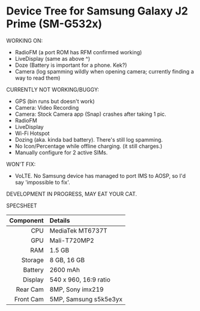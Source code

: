 # Device Tree for Samsung Galaxy J2 Prime (SM-G532x)

WORKING ON:
* RadioFM (a port ROM has RFM confirmed working)
* LiveDisplay (same as above ^)
* Doze (Battery is important for a phone. Kek?)
* Camera (log spamming wildly when opening camera; currently finding a way to read them)

CURRENTLY NOT WORKING/BUGGY:
* GPS (bin runs but doesn't work)
* Camera: Video Recording
* Camera: Stock Camera app (Snap) crashes after taking 1 pic.
* RadioFM
* LiveDisplay
* Wi-Fi Hotspot
* Dozing (aka. kinda bad battery). There's still log spamming.
* No Icon/Percentage while offline charging. (it still charges.)
* Manually configure for 2 active SIMs.

WON'T FIX:
* VoLTE. No Samsung device has managed to port IMS to AOSP, so I'd say 'impossible to fix'.


DEVELOPMENT IN PROGRESS, MAY EAT YOUR CAT.


SPECSHEET

Component | Details
---------:|:-------------------------
CPU       | MediaTek MT6737T
GPU       | Mali-T720MP2
RAM       | 1.5 GB
Storage   | 8 GB, 16 GB
Battery   | 2600 mAh
Display   | 540 x 960, 16:9 ratio
Rear Cam  | 8MP, Sony imx219
Front Cam | 5MP, Samsung s5k5e3yx



